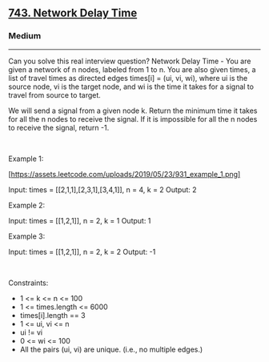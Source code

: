 <h2><a href="https://leetcode.com/problems/network-delay-time/">743. Network Delay Time</a></h2><h3>Medium</h3><hr>Can you solve this real interview question? Network Delay Time - You are given a network of n nodes, labeled from 1 to n. You are also given times, a list of travel times as directed edges times[i] = (ui, vi, wi), where ui is the source node, vi is the target node, and wi is the time it takes for a signal to travel from source to target.

We will send a signal from a given node k. Return the minimum time it takes for all the n nodes to receive the signal. If it is impossible for all the n nodes to receive the signal, return -1.

 

Example 1:

[https://assets.leetcode.com/uploads/2019/05/23/931_example_1.png]


Input: times = [[2,1,1],[2,3,1],[3,4,1]], n = 4, k = 2
Output: 2


Example 2:


Input: times = [[1,2,1]], n = 2, k = 1
Output: 1


Example 3:


Input: times = [[1,2,1]], n = 2, k = 2
Output: -1


 

Constraints:

 * 1 <= k <= n <= 100
 * 1 <= times.length <= 6000
 * times[i].length == 3
 * 1 <= ui, vi <= n
 * ui != vi
 * 0 <= wi <= 100
 * All the pairs (ui, vi) are unique. (i.e., no multiple edges.)